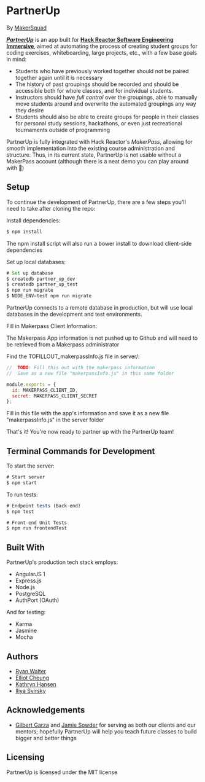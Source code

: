 # PartnerUp
By [MakerSquad](https://github.com/makersquad)

[**_PartnerUp_**](http://partnerup.makerpass.com) is an app built for [**Hack Reactor Software Engineering Immersive**](http://www.hackreactor.com), aimed at automating the process of creating student groups for coding exercises, whiteboarding, large projects, etc., with a few base goals in mind:

  - Students who have previously worked together should not be paired together again until it is necessary
  - The history of past groupings should be recorded and should be accessible both for whole classes, and for individual students.
  - Instructors should have _full control_ over the groupings, able to manually move students around and overwrite the automated groupings any way they desire
  - Students should also be able to create groups for people in their classes for personal study sessions, hackathons, or even just recreational tournaments outside of programming

PartnerUp is fully integrated with Hack Reactor's _MakerPass_, allowing for smooth implementation into the existing course administration and structure. Thus, in its current state, PartnerUp is not usable without a MakerPass account (although there is a neat demo you can play around with :slightly_smiling_face:)

## Setup
To continue the development of PartnerUp, there are a few steps you'll need to take after cloning the repo:

Install dependencies:
```js
$ npm install
```
The npm install script will also run a bower install to download client-side dependencies

Set up local databases:
```js
# Set up database
$ createdb partner_up_dev
$ createdb partner_up_test
$ npm run migrate
$ NODE_ENV=test npm run migrate
```
PartnerUp connects to a remote database in production, but will use local databases in the development and test environments.

Fill in Makerpass Client Information:

The Makerpass App information is not pushed up to Github and will need to be retrieved from a Makerpass administrator

Find the TOFILLOUT_makerpassInfo.js file in server/:
  ```js
  //  TODO: Fill this out with the makerpass information
  //  Save as a new file "makerpassInfo.js" in this same folder

  module.exports = {
    id: MAKERPASS_CLIENT_ID,
    secret: MAKERPASS_CLIENT_SECRET
  };
  ```

Fill in this file with the app's information and save it as a new file "makerpassInfo.js" in the server folder

That's it! You're now ready to partner up with the PartnerUp team!

## Terminal Commands for Development
To start the server:
```js 
# Start server
$ npm start
```

To run tests:
```js
# Endpoint tests (Back-end)
$ npm test

# Front-end Unit Tests
$ npm run frontendTest
```

## Built With
PartnerUp's production tech stack employs:
  - AngularJS 1
  - Express.js
  - Node.js
  - PostgreSQL
  - AuthPort (OAuth)

And for testing:
  - Karma
  - Jasmine
  - Mocha

## Authors
- [Ryan Walter](https://github.com/rwalter215)
- [Elliot Cheung](https://github.com/ezcheung)
- [Kathryn Hansen](https://github.com/kathrynmhansen)
- [Iliya Svirsky](https://github.com/iliyasvirsky)

## Acknowledgements
- [Gilbert Garza](https://github.com/mindeavor) and [Jamie Sowder](https://github.com/knowrat) for serving as both our clients and our mentors; hopefully PartnerUp will help you teach future classes to build bigger and better things 

## Licensing
PartnerUp is licensed under the MIT license